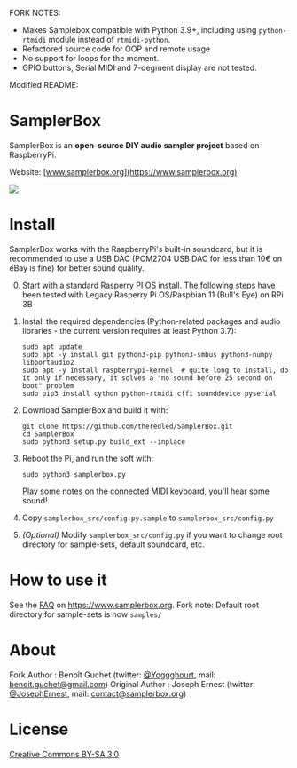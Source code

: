FORK NOTES: 

* Makes Samplebox compatible with Python 3.9+, including using `python-rtmidi` module instead of `rtmidi-python`.
* Refactored source code for OOP and remote usage
* No support for loops for the moment.
* GPIO buttons, Serial MIDI and 7-degment display are not tested.

Modified README:

# SamplerBox

SamplerBox is an **open-source DIY audio sampler project** based on RaspberryPi.

Website: [www.samplerbox.org](https://www.samplerbox.org)

[![](https://gget.it/flurexml/1.jpg)](https://www.youtube.com/watch?v=yz7GZ8YOjTw)

# Install

SamplerBox works with the RaspberryPi's built-in soundcard, but it is recommended to use a USB DAC (PCM2704 USB DAC for less than 10€ on eBay is fine) for better sound quality. 

0. Start with a standard Rasperry PI OS install. The following steps have been tested with Legacy Rasperry Pi OS/Raspbian 11 (Bull's Eye) on RPi 3B

1. Install the required dependencies (Python-related packages and audio libraries - the current version requires at least Python 3.7):

    ~~~
    sudo apt update
    sudo apt -y install git python3-pip python3-smbus python3-numpy libportaudio2 
    sudo apt -y install raspberrypi-kernel  # quite long to install, do it only if necessary, it solves a "no sound before 25 second on boot" problem
    sudo pip3 install cython python-rtmidi cffi sounddevice pyserial
    ~~~
    
2. Download SamplerBox and build it with:

    ~~~
    git clone https://github.com/theredled/SamplerBox.git
    cd SamplerBox
    sudo python3 setup.py build_ext --inplace
    ~~~

3. Reboot the Pi, and run the soft with: 
    
    ~~~
    sudo python3 samplerbox.py
    ~~~

    Play some notes on the connected MIDI keyboard, you'll hear some sound!

4. Copy `samplerbox_src/config.py.sample` to `samplerbox_src/config.py`

5. *(Optional)*  Modify `samplerbox_src/config.py` if you want to change root directory for sample-sets, default soundcard, etc.


# How to use it

See the [FAQ](https://www.samplerbox.org/faq) on https://www.samplerbox.org.
Fork note: Default root directory for sample-sets is now `samples/`

# About

Fork Author : Benoît Guchet (twitter: [@Yoggghourt](https:/twitter.com/yoggghourt), mail: [benoit.guchet@gmail.com](mailto:benoit.guchet@gmail.com))
Original Author : Joseph Ernest (twitter: [@JosephErnest](https:/twitter.com/JosephErnest), mail: [contact@samplerbox.org](mailto:contact@samplerbox.org))

# License

[Creative Commons BY-SA 3.0](https://creativecommons.org/licenses/by-sa/3.0/)
